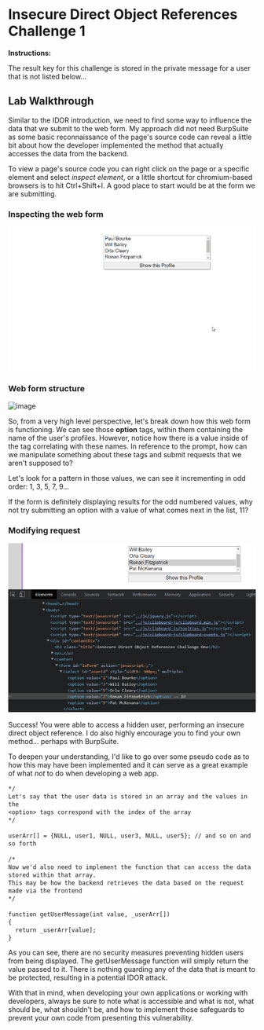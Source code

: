 # Insecure Direct Object References Challenge 1

**Instructions:**

The result key for this challenge is stored in the private message for a user that is not listed below...

## Lab Walkthrough

Similar to the IDOR introduction, we need to find some way to influence the data that we submit to the web form. My approach did not need BurpSuite as some basic reconnaissance of the page's source code can reveal a little bit about how the developer implemented the method that actually accesses the data from the backend. 

To view a page's source code you can right click on the page or a specific element and select *inspect element*, or a little shortcut for chromium-based browsers is to hit Ctrl+Shift+I. A good place to start would be at the form we are submitting.

### Inspecting the web form
<img src="https://github.com/colton-gabertan/SecurityShepherdLabs/blob/IDOR-Challenge-1/IDORchallenge1.gif">

### Web form structure
![image](https://user-images.githubusercontent.com/66766340/146166359-a26bb5b0-27a5-43c4-83c7-af228ad97901.png)

So, from a very high level perspective, let's break down how this web form is functioning. We can see those **option** tags, within them containing the name of the user's profiles. However, notice how there is a value inside of the tag correlating with these names. In reference to the prompt, how can we manipulate something about these tags and submit requests that we aren't supposed to?

Let's look for a pattern in those values, we can see it incrementing in odd order: 1, 3, 5, 7, 9...

If the form is definitely displaying results for the odd numbered values, why not try submitting an option with a value of what comes next in the list, 11?

### Modifying request
<img src="https://github.com/colton-gabertan/SecurityShepherdLabs/blob/IDOR-Challenge-1/IDORchallenge1-1.gif">

Success! You were able to access a hidden user, performing an insecure direct object reference. I do also highly encourage you to find your own method... perhaps with BurpSuite.

To deepen your understanding, I'd like to go over some pseudo code as to how this may have been implemented and it can serve as a great example of what *not* to do when developing a web app.

```
*/
Let's say that the user data is stored in an array and the values in the
<option> tags correspond with the index of the array
*/

userArr[] = {NULL, user1, NULL, user3, NULL, user5}; // and so on and so forth

/*
Now we'd also need to implement the function that can access the data stored within that array.
This may be how the backend retrieves the data based on the request made via the frontend
*/

function getUserMessage(int value, _userArr[])
{
  return _userArr[value];
}
```

As you can see, there are no security measures preventing hidden users from being displayed. The getUserMessage function will simply return the value passed to it. There is nothing guarding any of the data that is meant to be protected, resulting in a potential IDOR attack.

With that in mind, when developing your own applications or working with developers, always be sure to note what is accessible and what is not, what should be, what shouldn't be, and how to implement those safeguards to prevent your own code from presenting this vulnerability.
